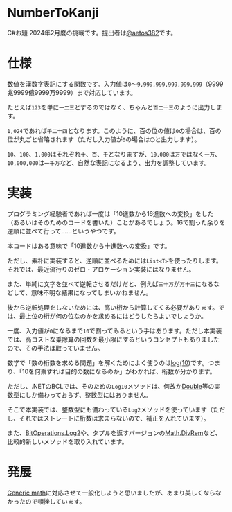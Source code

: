 # NumberToKanji
C#お題 2024年2月度の挑戦です。提出者は[@aetos382](https://github.com/aetos382)です。

# 仕様
数値を漢数字表記にする関数です。入力値は`0`～`9,999,999,999,999,999`（9999兆9999億9999万9999）まで対応しています。

たとえば`123`を単に`一二三`とするのではなく、ちゃんと`百二十三`のように出力します。

`1,024`であれば`千二十四`となります。このように、百の位の値は`0`の場合は、百の位が丸ごと省略されます（ただし入力値が`0`の場合は`〇`と出力します）。

`10`、`100`、`1,000`はそれぞれ`十`、`百`、`千`となりますが、`10,000`は`万`ではなく`一万`、`10,000,000`は`一千万`など、自然な表記になるよう、出力を調整しています。

# 実装
プログラミング経験者であれば一度は「10進数から16進数への変換」をした（あるいはそのためのコードを書いた）ことがあるでしょう。16で割った余りを逆順に並べて行って……というやつです。

本コードはある意味で「10進数から十進数への変換」です。

ただし、素朴に実装すると、逆順に並べるためには`List<T>`を使ったりします。それでは、最近流行りのゼロ・アロケーション実装にはなりません。

また、単純に文字を並べて逆転させるだけだと、例えば`三十万`が`万十三`になるなどして、意味不明な結果になってしまいかねません。

後から逆転処理をしないためには、高い桁から計算してくる必要があります。では、最上位の桁が何の位なのかを求めるにはどうしたらよいでしょうか。

一度、入力値が`0`になるまで`10`で割ってみるという手はあります。ただし本実装では、高コストな乗除算の回数を最小限にするというコンセプトもありましたので、その手法は取っていません。

数学で「数の桁数を求める問題」を解くためによく使うのは[log(10)](https://ja.wikipedia.org/wiki/%E5%AF%BE%E6%95%B0)です。つまり、「10を何乗すれば目的の数になるのか」がわかれば、桁数が分かります。

ただし、.NETのBCLでは、そのための`Log10`メソッドは、何故か[Double](https://learn.microsoft.com/en-us/dotnet/api/system.math.log10?view=net-8.0)等の実数型にしか備わっておらず、整数型にはありません。

そこで本実装では、整数型にも備わっている`Log2`メソッドを使っています（ただし、それではストレートに桁数は求まらないので、補正を入れています）。

また、[BitOperations.Log2](https://learn.microsoft.com/en-us/dotnet/api/system.numerics.bitoperations.log2?view=net-8.0)や、タプルを返すバージョンの[Math.DivRem](https://learn.microsoft.com/en-us/dotnet/api/system.math.divrem?view=net-8.0)など、比較的新しいメソッドを取り入れています。

# 発展
[Generic math](https://learn.microsoft.com/en-us/dotnet/standard/generics/math)に対応させて一般化しようと思いましたが、あまり美しくならなかったので頓挫しています。
